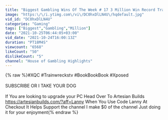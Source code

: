 ```yaml
---
title: "Biggest Gambling Wins Of The Week # 17 3 Million Win Record Trainwreckstv  Book Book Book Xposed"
image: "https:\/\/i.ytimg.com\/vi\/DC0hxDlLN4U\/hqdefault.jpg"
vid_id: "DC0hxDlLN4U"
categories: "Gaming"
tags: ["Biggest","Gambling","Million"]
date: "2021-10-25T06:44:05+03:00"
vid_date: "2021-10-24T16:00:13Z"
duration: "PT18M4S"
viewcount: "6568"
likeCount: "50"
dislikeCount: "5"
channel: "House of Gambling Highlights"
---
```

{% raw %}#XQC #Trainwreckstv #BookBookBook #Xposed<br /><br />SUBSCRIBE OR I TAKE YOUR DOG<br /><br />If You are looking to upgrade your PC Head Over To Artesian Builds <a rel="nofollow" target="blank" href="https://artesianbuilds.com/?aff=Lanny">https://artesianbuilds.com/?aff=Lanny</a> When You Use Code Lanny At Checkout It Helps Support the channel I make $0 of the channel Just doing it for your enjoyment{% endraw %}
